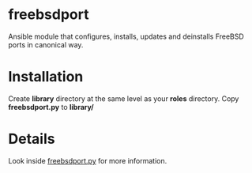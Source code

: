 # freebsdport

Ansible module that configures, installs, updates and deinstalls FreeBSD ports in canonical way.

# Installation

Create **library** directory at the same level as your **roles** directory. Copy **freebsdport.py** to **library/**

# Details

Look inside [freebsdport.py](freebsdport.py) for more information.
